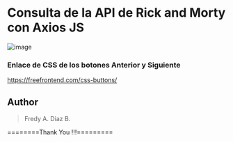 # Consulta de la API de Rick and Morty con Axios JS

![image](https://user-images.githubusercontent.com/16197568/179870535-0cc48c5d-35d4-4bd9-8728-8df2c123a655.png)

### Enlace de CSS de los botones Anterior y Siguiente
https://freefrontend.com/css-buttons/

## Author

<blockquote>
Fredy A. Diaz B.

</blockquote>

========Thank You !!!=========
